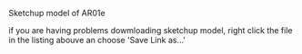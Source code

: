 Sketchup model of AR01e

if you are having problems dowmloading sketchup model, right click the file in the listing abouve an choose 'Save Link as...'
